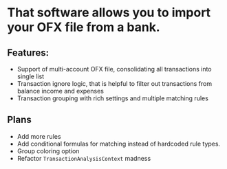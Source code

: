 # That software allows you to import your OFX file from a bank.

## Features: 
- Support of multi-account OFX file, consolidating all transactions into single list
- Transaction ignore logic, that is helpful to filter out transactions from balance income and expenses
- Transaction grouping with rich settings and multiple matching rules

## Plans 
- Add more rules
- Add conditional formulas for matching instead of hardcoded rule types.
- Group coloring option
- Refactor `TransactionAnalysisContext` madness
